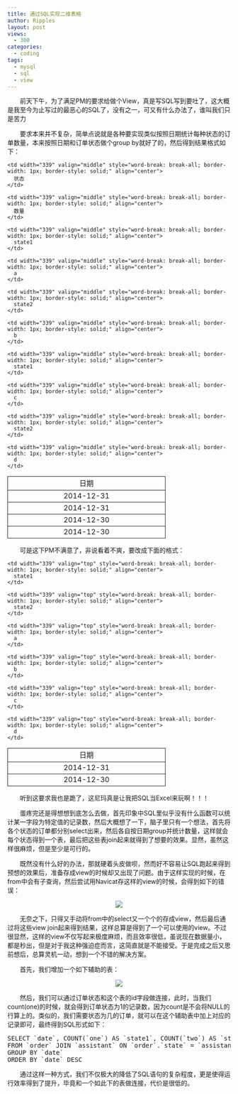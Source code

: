 ```yaml
---
title: 通过SQL实现二维表格
author: Ripples
layout: post
views:
  - 300
categories:
  - coding
tags:
  - mysql
  - sql
  - view
---
```

<p style="text-indent: 2em;">
  前天下午，为了满足PM的要求给做个View，真是写SQL写到要吐了，这大概是我至今为止写过的最恶心的SQL了，没有之一，可又有什么办法了，谁叫我们只是苦力
</p>

<p style="text-indent: 2em;">
  要求本来并不复杂，简单点说就是各种要实现类似按照日期统计每种状态的订单数量，本来按照日期和订单状态做个group by就好了的，然后得到结果格式如下：
</p>

<!--more-->

<table align="center">
  <tr class="firstRow">
    <td width="339" valign="middle" style="word-break: break-all; border-width: 1px; border-style: solid;" align="center">
      日期
    </td>

    <td width="339" valign="middle" style="word-break: break-all; border-width: 1px; border-style: solid;" align="center">
      状态
    </td>

    <td width="339" valign="middle" style="word-break: break-all; border-width: 1px; border-style: solid;" align="center">
      数量
    </td>
  </tr>

  <tr>
    <td width="339" valign="middle" style="word-break: break-all; border-width: 1px; border-style: solid;" align="center">
      2014-12-31
    </td>

    <td width="339" valign="middle" style="word-break: break-all; border-width: 1px; border-style: solid;" align="center">
      state1
    </td>

    <td width="339" valign="middle" style="word-break: break-all; border-width: 1px; border-style: solid;" align="center">
      a
    </td>
  </tr>

  <tr>
    <td width="339" valign="middle" style="word-break: break-all; border-width: 1px; border-style: solid;" align="center">
      2014-12-31
    </td>

    <td width="339" valign="middle" style="word-break: break-all; border-width: 1px; border-style: solid;" align="center">
      state2
    </td>

    <td width="339" valign="middle" style="word-break: break-all; border-width: 1px; border-style: solid;" align="center">
      b
    </td>
  </tr>

  <tr>
    <td width="339" valign="middle" style="word-break: break-all; border-width: 1px; border-style: solid;" align="center">
      2014-12-30
    </td>

    <td width="339" valign="middle" style="word-break: break-all; border-width: 1px; border-style: solid;" align="center">
      state1
    </td>

    <td width="339" valign="middle" style="word-break: break-all; border-width: 1px; border-style: solid;" align="center">
      c
    </td>
  </tr>

  <tr>
    <td width="339" valign="middle" style="word-break: break-all; border-width: 1px; border-style: solid;" align="center">
      2014-12-30
    </td>

    <td width="339" valign="middle" style="word-break: break-all; border-width: 1px; border-style: solid;" align="center">
      state2
    </td>

    <td width="339" valign="middle" style="word-break: break-all; border-width: 1px; border-style: solid;" align="center">
      d
    </td>
  </tr>
</table>

<p style="text-indent: 2em;">
  可是这下PM不满意了，非说看着不爽，要改成下面的格式：
</p>

<table align="center">
  <tr class="firstRow">
    <td width="339" valign="top" style="word-break: break-all; border-width: 1px; border-style: solid;" align="center">
      日期
    </td>

    <td width="339" valign="top" style="word-break: break-all; border-width: 1px; border-style: solid;" align="center">
      state1
    </td>

    <td width="339" valign="top" style="word-break: break-all; border-width: 1px; border-style: solid;" align="center">
      state2
    </td>
  </tr>

  <tr>
    <td width="339" valign="top" style="word-break: break-all; border-width: 1px; border-style: solid;" align="center">
      2014-12-31
    </td>

    <td width="339" valign="top" style="word-break: break-all; border-width: 1px; border-style: solid;" align="center">
      a
    </td>

    <td width="339" valign="top" style="word-break: break-all; border-width: 1px; border-style: solid;" align="center">
      b
    </td>
  </tr>

  <tr>
    <td width="339" valign="top" style="word-break: break-all; border-width: 1px; border-style: solid;" align="center">
      2014-12-30
    </td>

    <td width="339" valign="top" style="word-break: break-all; border-width: 1px; border-style: solid;" align="center">
      c
    </td>

    <td width="339" valign="top" style="word-break: break-all; border-width: 1px; border-style: solid;" align="center">
      d
    </td>
  </tr>
</table>

<p style="text-indent: 2em;">
  听到这要求我也是跪了，这尼玛真是让我把SQL当Excel来玩啊！！！
</p>

<p style="text-indent: 2em;">
  蛋疼完还是得想想到底怎么去做，首先印象中SQL里似乎没有什么函数可以统计某一字段为特定值的记录数，然后大概想了一下，脑子里只有一个想法，首先将各个状态的订单都分别select出来，然后各自按日期group并统计数量，这样就会每个状态得到一个表，最后把这些表join起来就得到了想要的效果。显然，虽然这样很麻烦，但是至少是可行的。
</p>

<p style="text-indent: 2em;">
  既然没有什么好的办法，那就硬着头皮做呗，然而好不容易让SQL跑起来得到预想的效果后，准备存成view的时候却又出现了问题。由于这样实现的时候，在from中会有子查询，然后尝试用Navicat存这样的view的时候，会得到如下的错误：
</p>

<p style="text-align: center;">
  <img src="http://geekjayvic-wordpress.stor.sinaapp.com/uploads/2015/01/G1PENYMDALYEHDS0.jpg" />
</p>

<p style="text-indent: 2em;">
  无奈之下，只得又手动将from中的select又一个个的存成view，然后最后通过将这些view join起来得到结果，这样总算是得到了一个可以使用的view。不过很显然，这样的view不仅写起来极度麻烦，而且效率很低，虽说现在数据量小，都是秒出，但是对于我这种强迫症而言，这简直就是不能接受。于是完成之后又思前想后，总算灵机一动，想到一个不错的解决方案。
</p>

<p style="text-indent: 2em;">
  首先，我们增加一个如下辅助的表：
</p>

<p style="text-align: center;">
  <img src="http://geekjayvic-wordpress.stor.sinaapp.com/uploads/2015/01/blob.png" />
</p>

<p style="text-indent: 2em;">
  然后，我们可以通过订单状态和这个表的id字段做连接，此时，当我们count(one)的时候，就会得到订单状态为1的记录数，因为count是不会将NULL的行算上的。类似的，我们需要状态为几的订单，就可以在这个辅助表中加上对应的记录即可，最终得到SQL形式如下：
</p>

<pre class="brush:sql;toolbar:false">SELECT `date`, COUNT(`one`) AS `state1`, COUNT(`two`) AS `state2`
FROM `order` JOIN `assistant` ON `order`.`state` = `assistant`.`id`
GROUP BY `date`
ORDER BY `date` DESC</pre>

<p style="text-align: left; text-indent: 2em;">
  通过这样一种方式，我们不仅极大的降低了SQL语句的复杂程度，更是使得运行效率得到了提升，毕竟和一个如此下的表做连接，代价是很低的。
</p>
